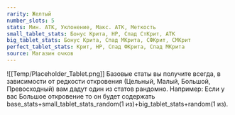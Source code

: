 ```yaml
---
rarity: Желтый
number_slots: 5
stats: Мин. АТК, Уклонение, Макс. АТК, Меткость
small_tablet_stats: Бонус Крита, HP, Спад СтКрит, АТК
big_tablet_stats: Бонус Крита, Спад МКрита, СФКрит, СМКрит
perfect_tablet_stats: Крит, HP, Спад ФКрита, Спад МКрита
source: Магазин очков
---
```

![[Temp/Placeholder_Tablet.png]]
Базовые статы вы получите всегда, в зависимости от редкости откровения (Цельный, Малый, Большой, Превосходный) вам дадут один из статов рандомно. Например: Если у вас Большое откровение то он будет содержать base_stats+small_tablet_stats_random(1 из)+big_tablet_stats+random(1 из).
